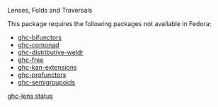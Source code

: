 Lenses, Folds and Traversals

This package requires the following packages not available in Fedora:

* [ghc-bifunctors](../ghc-bifunctors)
* [ghc-comonad](../ghc-comonad)
* [ghc-distributive-weldr](../ghc-distributive-weldr)
* [ghc-free](../ghc-free)
* [ghc-kan-extensions](../ghc-kan-extensions)
* [ghc-profunctors](../ghc-profunctors)
* [ghc-semigroupoids](../ghc-semigroupoids)

[ghc-lens status](https://copr.fedorainfracloud.org/coprs/dshea/bdcs-haskell-deps/package/ghc-lens/status_image/last_build.png)
